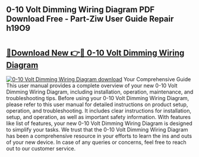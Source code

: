 ## 0-10 Volt Dimming Wiring Diagram PDF Download Free - Part-Ziw User Guide Repair h19O9

# <h2><a href="http://dfjbbqw.blite.top/?on=0-10+Volt+Dimming+Wiring+Diagram">🔗Download New 👉🔴 0-10 Volt Dimming Wiring Diagram</a></h2>

[![0-10 Volt Dimming Wiring Diagram download](https://i.imgur.com/lujVjoI.png)](http://dfjbbqw.blite.top/?on=0-10+Volt+Dimming+Wiring+Diagram)
Your Comprehensive Guide This user manual provides a complete overview of your new 0-10 Volt Dimming Wiring Diagram, including installation, operation, maintenance, and troubleshooting tips. Before using your 0-10 Volt Dimming Wiring Diagram, please refer to this user manual for detailed instructions on product setup, operation, and troubleshooting. It includes clear instructions for installation, setup, and operation, as well as important safety information. With features like list of features, your new 0-10 Volt Dimming Wiring Diagram is designed to simplify your tasks. We trust that the 0-10 Volt Dimming Wiring Diagram has been a comprehensive resource in your efforts to learn the ins and outs of your new device. In case of any queries or concerns, feel free to reach out to our customer service.
